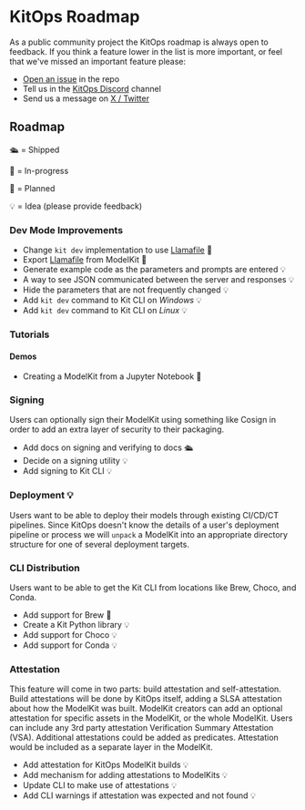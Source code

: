 # KitOps Roadmap

As a public community project the KitOps roadmap is always open to feedback. If you think a feature lower in the list is more important, or feel that we've missed an important feature please:

* [Open an issue](https://github.com/jozu-ai/kitops/issues) in the repo
* Tell us in the [KitOps Discord](https://discord.gg/Tapeh8agYy) channel
* Send us a message on [X / Twitter](https://twitter.com/Kit_Ops)

## Roadmap
🛳️ = Shipped

🚗 = In-progress

📅 = Planned

💡 = Idea (please provide feedback)

### Dev Mode Improvements

* Change `kit dev` implementation to use [Llamafile](https://github.com/Mozilla-Ocho/llamafile?tab=readme-ov-file) 📅
* Export [Llamafile](https://github.com/Mozilla-Ocho/llamafile?tab=readme-ov-file) from ModelKit 📅
* Generate example code as the parameters and prompts are entered 💡
* A way to see JSON communicated between the server and responses 💡
* Hide the parameters that are not frequently changed 💡
* Add `kit dev` command to Kit CLI on *Windows* 💡
* Add `kit dev` command to Kit CLI on *Linux* 💡

### Tutorials

#### Demos

* Creating a ModelKit from a Jupyter Notebook 📅

### Signing

Users can optionally sign their ModelKit using something like Cosign in order to add an extra layer of security to their packaging.

* Add docs on signing and verifying to docs 🛳️
* Decide on a signing utility 💡
* Add signing to Kit CLI 💡

### Deployment 💡

Users want to be able to deploy their models through existing CI/CD/CT pipelines. Since KitOps doesn't know the details of a user's deployment pipeline or process we will `unpack` a ModelKit into an appropriate directory structure for one of several deployment targets. 

### CLI Distribution

Users want to be able to get the Kit CLI from locations like Brew, Choco, and Conda.

* Add support for Brew 🚗
* Create a Kit Python library 💡
* Add support for Choco 💡
* Add support for Conda 💡

### Attestation

This feature will come in two parts: build attestation and self-attestation. Build attestations will be done by KitOps itself, adding a SLSA attestation about how the ModelKit was built. ModelKit creators can add an optional attestation for specific assets in the ModelKit, or the whole ModelKit. Users can include any 3rd party attestation Verification Summary Attestation (VSA). Additional attestations could be added as predicates. Attestation would be included as a separate layer in the ModelKit.

* Add attestation for KitOps ModelKit builds 💡
* Add mechanism for adding attestations to ModelKits 💡
* Update CLI to make use of attestations 💡
* Add CLI warnings if attestation was expected and not found 💡
